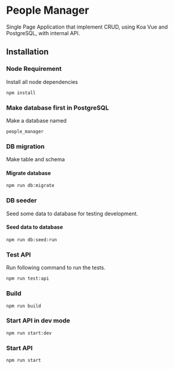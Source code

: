 # People Manager

Single Page Application that implement CRUD, using Koa Vue and PostgreSQL, with internal API.


## Installation

### Node Requirement
Install all node dependencies
```
npm install

```

### Make database first in PostgreSQL
Make a database named
```
people_manager
```

### DB migration
Make table and schema

#### Migrate database
```
npm run db:migrate
```

### DB seeder
Seed some data to database for testing development.

#### Seed data to database
```
npm run db:seed:run
```

### Test API
Run following command to run the tests.
```
npm run test:api
```

### Build
```
npm run build

```

### Start API in dev mode
```
npm run start:dev
```

### Start API
```
npm run start
```

